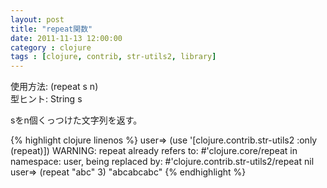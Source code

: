 ```yaml
---
layout: post
title: "repeat関数"
date: 2011-11-13 12:00:00
category : clojure
tags : [clojure, contrib, str-utils2, library]
---
```

使用方法: (repeat s n)  
型ヒント: String s

sをn個くっつけた文字列を返す。

<!--more-->

{% highlight clojure linenos %}
user=> (use '[clojure.contrib.str-utils2 :only (repeat)])
WARNING: repeat already refers to: #'clojure.core/repeat in namespace: user, being replaced by: #'clojure.contrib.str-utils2/repeat
nil
user=> (repeat "abc" 3)
"abcabcabc"
{% endhighlight %}

